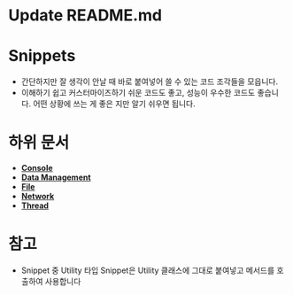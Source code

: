 # Update README.md

# Snippets

 - 간단하지만 잘 생각이 안날 때 바로 붙여넣어 쓸 수 있는 코드 조각들을 모읍니다.
 - 이해하기 쉽고 커스터마이즈하기 쉬운 코드도 좋고, 성능이 우수한 코드도 좋습니다. 어떤 상황에 쓰는 게 좋은 지만 알기 쉬우면 됩니다.

# 하위 문서

 - **[Console](./Console.md)**
 - **[Data Management](./DataManagement.md)**
 - **[File](./File.md)**
 - **[Network](./Network.md)**
 - **[Thread](./Thread.md)** 

# 참고
 - Snippet 중 Utility 타입 Snippet은 Utility 클래스에 그대로 붙여넣고 메서드를 호출하여 사용합니다
